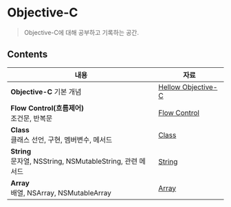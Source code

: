 # Objective-C

> Objective-C에 대해 공부하고 기록하는 공간.



## Contents

| 내용                                                         | 자료                                                         |
| ------------------------------------------------------------ | ------------------------------------------------------------ |
| **Objective-C** 기본 개념                                    | [Hellow Objective-C](https://github.com/JoongChangYang/TIL/blob/master/Objective-C/HellowObjective-C.md) |
| **Flow Control(흐름제어)**<br />조건문, 반복문               | [Flow Control](https://github.com/JoongChangYang/TIL/blob/master/Objective-C/FlowControl.md) |
| **Class**<br />클래스 선언, 구현, 멤버변수, 메서드           | [Class](https://github.com/JoongChangYang/TIL/blob/master/Objective-C/Class.md) |
| **String**<br />문자열, NSString, NSMutableString, 관련 메서드 | [String](https://github.com/JoongChangYang/TIL/blob/master/Objective-C/String.md) |
| **Array**<br />배열, NSArray, NSMutableArray                 | [Array](https://github.com/JoongChangYang/TIL/blob/master/Objective-C/Array.md) |

